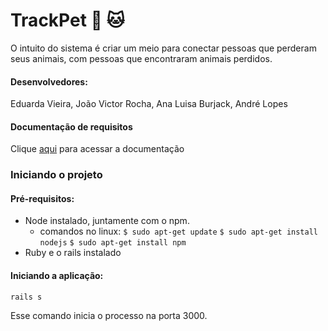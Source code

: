 # TrackPet :dog: :cat:
O intuito do sistema é criar um meio para conectar pessoas que perderam seus animais, com pessoas que encontraram animais perdidos.

#### Desenvolvedores:
  Eduarda Vieira, João Victor Rocha, Ana Luisa Burjack, André Lopes

#### Documentação de requisitos
  Clique [aqui](Documento-de-requisitos.pdf) para acessar a documentação

### Iniciando o projeto

#### Pré-requisitos:
  - Node instalado, juntamente com o npm.
    - comandos no linux:
        ``$ sudo apt-get update``
        ``$ sudo apt-get install nodejs``
        ``$ sudo apt-get install npm``
  - Ruby e o rails instalado
  
#### Iniciando a aplicação:
  ````
  rails s
  ````
  Esse comando inicia o processo na porta 3000.
  
